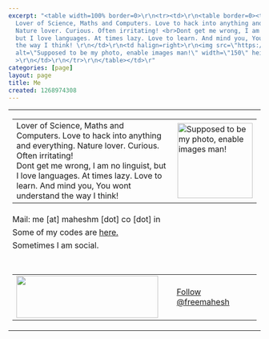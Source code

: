 ```yaml
---
excerpt: "<table width=100% border=0>\r\n<tr><td>\r\n<table border=0><tr>\r\n<td valign=\"top\">
  Lover of Science, Maths and Computers. Love to hack into anything and everything.
  Nature lover. Curious. Often irritating! <br>Dont get me wrong, I am no linguist,
  but I love languages. At times lazy. Love to learn. And mind you, You wont understand
  the way I think! \r\n</td>\r\n<td halign=right>\r\n<img src=\"https://lh5.googleusercontent.com/-6G-vnchBUL4/AAAAAAAAAAI/AAAAAAAABVg/timwvNzNRSU/s150-c-k-no/photo.jpg\"
  alt=\"Supposed to be my photo, enable images man!\" width=\"150\" height=\"150\"
  >\r\n</td>\r\n</tr>\r\n</table></td>\r"
categories: [page]
layout: page
title: Me
created: 1268974308
---
```

<table width=100% border=0>
<tr><td>
<table border=0><tr>
<td valign="top"> Lover of Science, Maths and Computers. Love to hack into anything and everything. Nature lover. Curious. Often irritating! <br>Dont get me wrong, I am no linguist, but I love languages. At times lazy. Love to learn. And mind you, You wont understand the way I think! 
</td>
<td halign=right>
<img src="https://lh5.googleusercontent.com/-6G-vnchBUL4/AAAAAAAAAAI/AAAAAAAABVg/timwvNzNRSU/s150-c-k-no/photo.jpg" alt="Supposed to be my photo, enable images man!" width="150" height="150" >
</td>
</tr>
</table></td>
</tr>
<tr><td>Mail: me [at] maheshm [dot] co [dot] in</td></tr>
<tr><td>Some of my codes are <a href=http://github.com/maheshm/>here.</a></td></tr>
<tr><td>Sometimes I am social.</td></tr>
<tr><td><br></td></tr>
<tr>
<td><table width=50%><tr>
<td valign="center" width=30%><a href="http://www.facebook.com/mahesh.m.warrier" target="_TOP" title="Mahesh M Warrier"><img src="http://badge.facebook.com/badge/100000365949616.1389.1472665934.png" width="283" height="84" style="border: 0px;" /></a></td>
<td valign="center" width=30% style="vertical-align:inherit"><a href="https://twitter.com/freemahesh" class="twitter-follow-button" data-show-count="false">Follow @freemahesh</a>
<script>!function(d,s,id){var js,fjs=d.getElementsByTagName(s)[0],p=/^http:/.test(d.location)?'http':'https';if(!d.getElementById(id)){js=d.createElement(s);js.id=id;js.src=p+'://platform.twitter.com/widgets.js';fjs.parentNode.insertBefore(js,fjs);}}(document, 'script', 'twitter-wjs');</script><br /></td>
</tr>
</table>
</td>
</tr>
</table>
